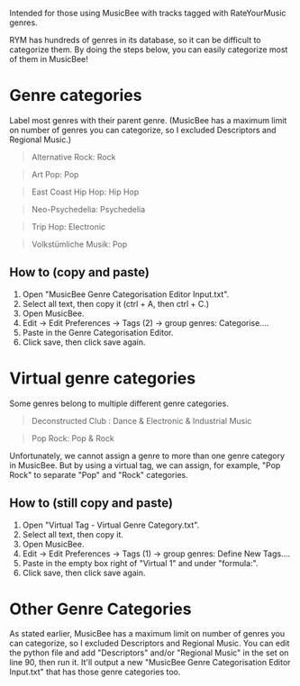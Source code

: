 Intended for those using MusicBee with tracks tagged with RateYourMusic genres.

RYM has hundreds of genres in its database, so it can be difficult to categorize them. By doing the steps below, you can easily categorize most of them in MusicBee!

# Genre categories

Label most genres with their parent genre. (MusicBee has a maximum limit on number of genres you can categorize, so I excluded Descriptors and Regional Music.)

> Alternative Rock: Rock

> Art Pop: Pop

> East Coast Hip Hop: Hip Hop

> Neo-Psychedelia: Psychedelia

> Trip Hop: Electronic

> Volkstümliche Musik: Pop

## How to (copy and paste)

1. Open "MusicBee Genre Categorisation Editor Input.txt".
2. Select all text, then copy it (ctrl + A, then ctrl + C.)
3. Open MusicBee.
4. Edit -> Edit Preferences -> Tags (2) -> group genres: Categorise....
5. Paste in the Genre Categorisation Editor.
6. Click save, then click save again.

# Virtual genre categories

Some genres belong to multiple different genre categories.

> Deconstructed Club : Dance & Electronic & Industrial Music

> Pop Rock: Pop & Rock

Unfortunately, we cannot assign a genre to more than one genre category in MusicBee. But by using a virtual tag, we can assign, for example, "Pop Rock" to separate "Pop" and "Rock" categories.

## How to (still copy and paste)

1. Open "Virtual Tag - Virtual Genre Category.txt".
2. Select all text, then copy it.
3. Open MusicBee.
4. Edit -> Edit Preferences -> Tags (1) -> group genres: Define New Tags....
5. Paste in the empty box right of "Virtual 1" and under "formula:".
6. Click save, then click save again.

# Other Genre Categories

As stated earlier, MusicBee has a maximum limit on number of genres you can categorize, so I excluded Descriptors and Regional Music. You can edit the python file and add "Descriptors" and/or "Regional Music" in the set on line 90, then run it. It'll output a new "MusicBee Genre Categorisation Editor Input.txt" that has those genre categories too.

